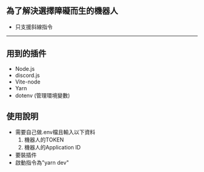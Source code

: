 ## 為了解決選擇障礙而生的機器人
- 只支援斜線指令
---
## 用到的插件

- Node.js  
- discord.js  
- Vite-node  
- Yarn  
- dotenv (管理環境變數)  

## 使用說明

- 需要自己做.env檔且輸入以下資料
    1. 機器人的TOKEN
    2. 機器人的Application ID
- 要裝插件
- 啟動指令為"yarn dev"
